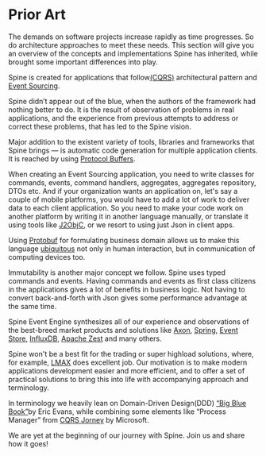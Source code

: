 # Prior Art

The demands on software projects increase rapidly as time progresses. So do architecture approaches to meet these needs. 
This section will give you an overview of the concepts and implementations Spine has inherited, while brought some important differences into play.


Spine is created for applications that follow[(CQRS)](http://martinfowler.com/bliki/CQRS.html) architectural pattern and [Event Sourcing](http://martinfowler.com/eaaDev/EventSourcing.html). 

Spine didn’t appear out of the blue, when the authors of the framework had nothing better to do. It is the result of observation of problems in real applications, and the experience from previous attempts to address or correct these problems, that has led to the Spine vision.

Major addition to the existent variety of tools, libraries and frameworks that Spine brings — is automatic code generation for multiple application clients. It is reached by using [Protocol Buffers](https://developers.google.com/protocol-buffers/docs/overview).

When creating an Event Sourcing application, you need to write classes for commands, events, command handlers, aggregates, aggregates repository, DTOs etc. 
And if your organization wants an application on, let's say a couple of mobile platforms, you would have to add a lot of work to deliver data to each client application. 
So you need to make your code work on another platform by writing it in another language manually, or translate it using tools like [J2ObjC](http://j2objc.org/), or we resort to using just Json in client apps.

Using [Protobuf](https://developers.google.com/protocol-buffers/docs/overview) for formulating business domain allows us
 to make this language [ubiquitous](http://martinfowler.com/bliki/UbiquitousLanguage.html) not only in human interaction, but in communication of computing devices too.
 
Immutability is another major concept we follow. 
Spine uses typed commands and events. Having commands and events as first class citizens in the applications gives a lot of benefits in business logic. Not having to convert back-and-forth with Json gives some performance advantage at the same time.

 Spine Event Engine synthesizes all of our experience and observations of the best-breed market products and solutions like [Axon](http://www.axonframework.org/), [Spring](https://spring.io/), [Event Store](https://geteventstore.com/), [InfluxDB](https://influxdata.com/), [Apache Zest](https://zest.apache.org/) and many others.
 
 Spine won't be a best fit for the trading or super highload solutions, where, for example, [LMAX](https://www.lmax.com/) does excellent job. Our motivation is to make modern applications development easier and more efficient, and to offer a set of practical solutions to bring this into life with accompanying approach and terminology. 

In terminology we heavily lean on Domain-Driven Design(DDD) [“Big Blue Book”](http://www.amazon.com/Domain-Driven-Design-Tackling-Complexity-Software/dp/0321125215)by Eric Evans, while combining some elements like “Process Manager” from [CQRS Jorney](https://msdn.microsoft.com/en-us/library/jj554200.aspx) by Microsoft. 

We are yet at the beginning of our journey with Spine. Join us and share how it goes!






 


